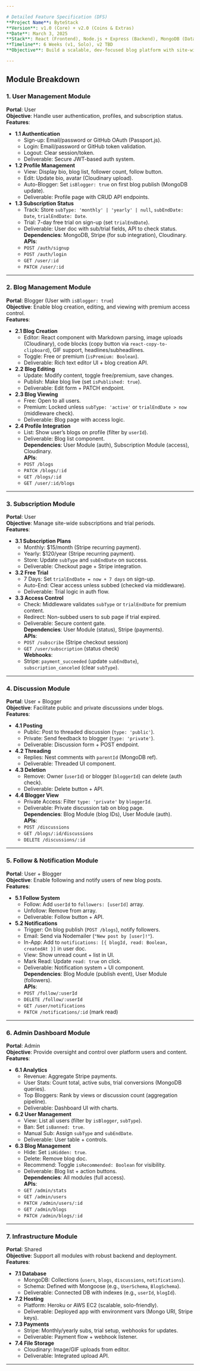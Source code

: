 ```yaml
---

# Detailed Feature Specification (DFS)  
**Project Name**: ByteStack  
**Version**: v1.0 (Core) + v2.0 (Coins & Extras)  
**Date**: March 3, 2025  
**Stack**: React (Frontend), Node.js + Express (Backend), MongoDB (Database), Stripe (Payments), Cloudinary (File Storage), Nodemailer (Notifications)  
**Timeline**: 6 Weeks (v1, Solo), v2 TBD  
**Objective**: Build a scalable, dev-focused blog platform with site-wide subscriptions, rich content, discussions, social features, and future monetization via coins.

---
```


## Module Breakdown

### 1. User Management Module
**Portal**: User  
**Objective**: Handle user authentication, profiles, and subscription status.  
**Features**:  
- **1.1 Authentication**  
  - Sign-up: Email/password or GitHub OAuth (Passport.js).  
  - Login: Email/password or GitHub token validation.  
  - Logout: Clear session/token.  
  - Deliverable: Secure JWT-based auth system.  
- **1.2 Profile Management**  
  - View: Display bio, blog list, follower count, follow button.  
  - Edit: Update bio, avatar (Cloudinary upload).  
  - Auto-Blogger: Set `isBlogger: true` on first blog publish (MongoDB update).  
  - Deliverable: Profile page with CRUD API endpoints.  
- **1.3 Subscription Status**  
  - Track: Store `subType: 'monthly' | 'yearly' | null`, `subEndDate: Date`, `trialEndDate: Date`.  
  - Trial: 7-day free trial on sign-up (set `trialEndDate`).  
  - Deliverable: User doc with sub/trial fields, API to check status.  
**Dependencies**: MongoDB, Stripe (for sub integration), Cloudinary.  
**APIs**:  
  - `POST /auth/signup`  
  - `POST /auth/login`  
  - `GET /user/:id`  
  - `PATCH /user/:id`  

---

### 2. Blog Management Module
**Portal**: Blogger (User with `isBlogger: true`)  
**Objective**: Enable blog creation, editing, and viewing with premium access control.  
**Features**:  
- **2.1 Blog Creation**  
  - Editor: React component with Markdown parsing, image uploads (Cloudinary), code blocks (copy button via `react-copy-to-clipboard`), GIF support, headlines/subheadlines.  
  - Toggle: Free or premium (`isPremium: Boolean`).  
  - Deliverable: Rich text editor UI + blog creation API.  
- **2.2 Blog Editing**  
  - Update: Modify content, toggle free/premium, save changes.  
  - Publish: Make blog live (set `isPublished: true`).  
  - Deliverable: Edit form + PATCH endpoint.  
- **2.3 Blog Viewing**  
  - Free: Open to all users.  
  - Premium: Locked unless `subType: 'active'` or `trialEndDate > now` (middleware check).  
  - Deliverable: Blog page with access logic.  
- **2.4 Profile Integration**  
  - List: Show user’s blogs on profile (filter by `userId`).  
  - Deliverable: Blog list component.  
**Dependencies**: User Module (auth), Subscription Module (access), Cloudinary.  
**APIs**:  
  - `POST /blogs`  
  - `PATCH /blogs/:id`  
  - `GET /blogs/:id`  
  - `GET /user/:id/blogs`  

---

### 3. Subscription Module
**Portal**: User  
**Objective**: Manage site-wide subscriptions and trial periods.  
**Features**:  
- **3.1 Subscription Plans**  
  - Monthly: $15/month (Stripe recurring payment).  
  - Yearly: $120/year (Stripe recurring payment).  
  - Store: Update `subType` and `subEndDate` on success.  
  - Deliverable: Checkout page + Stripe integration.  
- **3.2 Free Trial**  
  - 7 Days: Set `trialEndDate = now + 7 days` on sign-up.  
  - Auto-End: Clear access unless subbed (checked via middleware).  
  - Deliverable: Trial logic in auth flow.  
- **3.3 Access Control**  
  - Check: Middleware validates `subType` or `trialEndDate` for premium content.  
  - Redirect: Non-subbed users to sub page if trial expired.  
  - Deliverable: Secure content gate.  
**Dependencies**: User Module (status), Stripe (payments).  
**APIs**:  
  - `POST /subscribe` (Stripe checkout session)  
  - `GET /user/subscription` (status check)  
**Webhooks**:  
  - Stripe: `payment_succeeded` (update `subEndDate`), `subscription_canceled` (clear `subType`).  

---

### 4. Discussion Module
**Portal**: User + Blogger  
**Objective**: Facilitate public and private discussions under blogs.  
**Features**:  
- **4.1 Posting**  
  - Public: Post to threaded discussion (`type: 'public'`).  
  - Private: Send feedback to blogger (`type: 'private'`).  
  - Deliverable: Discussion form + POST endpoint.  
- **4.2 Threading**  
  - Replies: Nest comments with `parentId` (MongoDB ref).  
  - Deliverable: Threaded UI component.  
- **4.3 Deletion**  
  - Remove: Owner (`userId`) or blogger (`bloggerId`) can delete (auth check).  
  - Deliverable: Delete button + API.  
- **4.4 Blogger View**  
  - Private Access: Filter `type: 'private'` by `bloggerId`.  
  - Deliverable: Private discussion tab on blog page.  
**Dependencies**: Blog Module (blog IDs), User Module (auth).  
**APIs**:  
  - `POST /discussions`  
  - `GET /blogs/:id/discussions`  
  - `DELETE /discussions/:id`  

---

### 5. Follow & Notification Module
**Portal**: User + Blogger  
**Objective**: Enable following and notify users of new blog posts.  
**Features**:  
- **5.1 Follow System**  
  - Follow: Add `userId` to `followers: [userId]` array.  
  - Unfollow: Remove from array.  
  - Deliverable: Follow button + API.  
- **5.2 Notifications**  
  - Trigger: On blog publish (`POST /blogs`), notify followers.  
  - Email: Send via Nodemailer (`"New post by [user]!"`).  
  - In-App: Add to `notifications: [{ blogId, read: Boolean, createdAt }]` in user doc.  
  - View: Show unread count + list in UI.  
  - Mark Read: Update `read: true` on click.  
  - Deliverable: Notification system + UI component.  
**Dependencies**: Blog Module (publish event), User Module (followers).  
**APIs**:  
  - `POST /follow/:userId`  
  - `DELETE /follow/:userId`  
  - `GET /user/notifications`  
  - `PATCH /notifications/:id` (mark read)  

---

### 6. Admin Dashboard Module
**Portal**: Admin  
**Objective**: Provide oversight and control over platform users and content.  
**Features**:  
- **6.1 Analytics**  
  - Revenue: Aggregate Stripe payments.  
  - User Stats: Count total, active subs, trial conversions (MongoDB queries).  
  - Top Bloggers: Rank by views or discussion count (aggregation pipeline).  
  - Deliverable: Dashboard UI with charts.  
- **6.2 User Management**  
  - View: List all users (filter by `isBlogger`, `subType`).  
  - Ban: Set `isBanned: true`.  
  - Manual Sub: Assign `subType` and `subEndDate`.  
  - Deliverable: User table + controls.  
- **6.3 Blog Management**  
  - Hide: Set `isHidden: true`.  
  - Delete: Remove blog doc.  
  - Recommend: Toggle `isRecommended: Boolean` for visibility.  
  - Deliverable: Blog list + action buttons.  
**Dependencies**: All modules (full access).  
**APIs**:  
  - `GET /admin/stats`  
  - `GET /admin/users`  
  - `PATCH /admin/users/:id`  
  - `GET /admin/blogs`  
  - `PATCH /admin/blogs/:id`  

---

### 7. Infrastructure Module
**Portal**: Shared  
**Objective**: Support all modules with robust backend and deployment.  
**Features**:  
- **7.1 Database**  
  - MongoDB: Collections (`users`, `blogs`, `discussions`, `notifications`).  
  - Schema: Defined with Mongoose (e.g., `UserSchema`, `BlogSchema`).  
  - Deliverable: Connected DB with indexes (e.g., `userId`, `blogId`).  
- **7.2 Hosting**  
  - Platform: Heroku or AWS EC2 (scalable, solo-friendly).  
  - Deliverable: Deployed app with environment vars (Mongo URI, Stripe keys).  
- **7.3 Payments**  
  - Stripe: Monthly/yearly subs, trial setup, webhooks for updates.  
  - Deliverable: Payment flow + webhook listener.  
- **7.4 File Storage**  
  - Cloudinary: Image/GIF uploads from editor.  
  - Deliverable: Integrated upload API.  

---

<!-- ## 6-Week Development Plan (Solo)
- **Week 1: Planning & Setup**  
  - Repo: Initialize React + Express, connect MongoDB Atlas.  
  - Wireframes: Sketch User, Blogger, Admin portals.  
  - Deliverable: Running skeleton app.  
- **Week 2: User + Blog**  
  - Auth, profile, blog CRUD (editor setup).  
  - Deliverable: Users can sign up, write blogs.  
- **Week 3: Subscription**  
  - Stripe integration, trial logic, premium lock.  
  - Deliverable: Subs work, trial enforces.  
- **Week 4: Discussion**  
  - Public/private threads, delete functionality.  
  - Deliverable: Discussions live under blogs.  
- **Week 5: Follow + Notifications + Admin**  
  - Follow system, email/in-app notifications, admin stats + controls.  
  - Deliverable: Social features + basic admin.  
- **Week 6: Testing & Deployment**  
  - Test: All APIs, UI flows, Stripe live mode.  
  - Deploy: Heroku/AWS, domain TBD.  

--- -->
